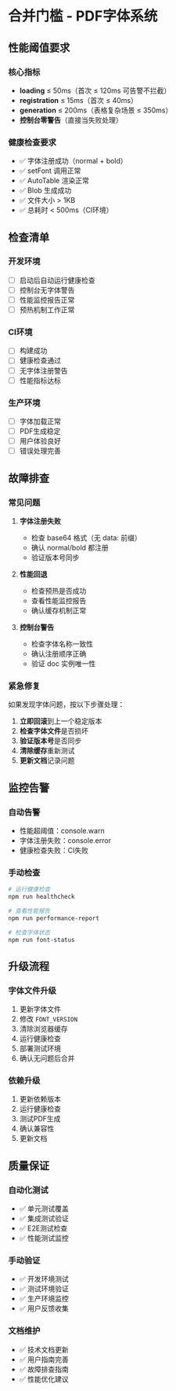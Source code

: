 # 合并门槛 - PDF字体系统

## 性能阈值要求

### 核心指标
- **loading** ≤ 50ms（首次 ≤ 120ms 可告警不拦截）
- **registration** ≤ 15ms（首次 ≤ 40ms）
- **generation** ≤ 200ms（表格复杂场景 ≤ 350ms）
- **控制台零警告**（直接当失败处理）

### 健康检查要求
- ✅ 字体注册成功（normal + bold）
- ✅ setFont 调用正常
- ✅ AutoTable 渲染正常
- ✅ Blob 生成成功
- ✅ 文件大小 > 1KB
- ✅ 总耗时 < 500ms（CI环境）

## 检查清单

### 开发环境
- [ ] 启动后自动运行健康检查
- [ ] 控制台无字体警告
- [ ] 性能监控报告正常
- [ ] 预热机制工作正常

### CI环境
- [ ] 构建成功
- [ ] 健康检查通过
- [ ] 无字体注册警告
- [ ] 性能指标达标

### 生产环境
- [ ] 字体加载正常
- [ ] PDF生成稳定
- [ ] 用户体验良好
- [ ] 错误处理完善

## 故障排查

### 常见问题
1. **字体注册失败**
   - 检查 base64 格式（无 data: 前缀）
   - 确认 normal/bold 都注册
   - 验证版本号同步

2. **性能回退**
   - 检查预热是否成功
   - 查看性能监控报告
   - 确认缓存机制正常

3. **控制台警告**
   - 检查字体名称一致性
   - 确认注册顺序正确
   - 验证 doc 实例唯一性

### 紧急修复
如果发现字体问题，按以下步骤处理：

1. **立即回滚**到上一个稳定版本
2. **检查字体文件**是否损坏
3. **验证版本号**是否同步
4. **清除缓存**重新测试
5. **更新文档**记录问题

## 监控告警

### 自动告警
- 性能超阈值：console.warn
- 字体注册失败：console.error
- 健康检查失败：CI失败

### 手动检查
```bash
# 运行健康检查
npm run healthcheck

# 查看性能报告
npm run performance-report

# 检查字体状态
npm run font-status
```

## 升级流程

### 字体文件升级
1. 更新字体文件
2. 修改 `FONT_VERSION`
3. 清除浏览器缓存
4. 运行健康检查
5. 部署测试环境
6. 确认无问题后合并

### 依赖升级
1. 更新依赖版本
2. 运行健康检查
3. 测试PDF生成
4. 确认兼容性
5. 更新文档

## 质量保证

### 自动化测试
- ✅ 单元测试覆盖
- ✅ 集成测试验证
- ✅ E2E测试检查
- ✅ 性能测试监控

### 手动验证
- ✅ 开发环境测试
- ✅ 测试环境验证
- ✅ 生产环境监控
- ✅ 用户反馈收集

### 文档维护
- ✅ 技术文档更新
- ✅ 用户指南完善
- ✅ 故障排查指南
- ✅ 性能优化建议

